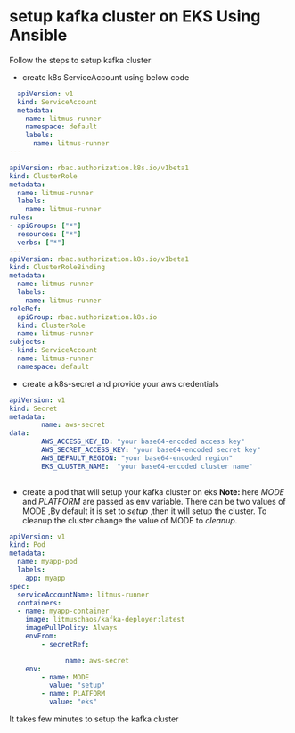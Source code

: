 # setup kafka cluster on EKS  Using Ansible
Follow the steps to setup kafka cluster
- create  k8s ServiceAccount using below code
```yaml
  apiVersion: v1
  kind: ServiceAccount
  metadata:
    name: litmus-runner
    namespace: default
    labels:
      name: litmus-runner
---

apiVersion: rbac.authorization.k8s.io/v1beta1
kind: ClusterRole
metadata:
  name: litmus-runner
  labels:
    name: litmus-runner
rules:
- apiGroups: ["*"]
  resources: ["*"]
  verbs: ["*"]
---
apiVersion: rbac.authorization.k8s.io/v1beta1
kind: ClusterRoleBinding
metadata:
  name: litmus-runner
  labels:
    name: litmus-runner
roleRef:
  apiGroup: rbac.authorization.k8s.io
  kind: ClusterRole
  name: litmus-runner
subjects:
- kind: ServiceAccount
  name: litmus-runner
  namespace: default
  ```
- create a k8s-secret and provide your aws credentials
```yaml
apiVersion: v1
kind: Secret
metadata:
        name: aws-secret
data:
        AWS_ACCESS_KEY_ID: "your base64-encoded access key"   
        AWS_SECRET_ACCESS_KEY: "your base64-encoded secret key"
        AWS_DEFAULT_REGION: "your base64-encoded region"
        EKS_CLUSTER_NAME:  "your base64-encoded cluster name"
        
```
- create a pod  that will setup your kafka cluster on eks
  **Note:** here  *MODE* and *PLATFORM* are passed as env variable. There can be two values of MODE ,By default it is set to *setup* ,then it will setup the cluster. To cleanup the cluster change the value of MODE to *cleanup*.
```yaml
apiVersion: v1
kind: Pod
metadata:
  name: myapp-pod
  labels:
    app: myapp
spec:
  serviceAccountName: litmus-runner
  containers:
  - name: myapp-container
    image: litmuschaos/kafka-deployer:latest
    imagePullPolicy: Always
    envFrom:
        - secretRef:

              name: aws-secret
    env:
        - name: MODE
          value: "setup"
        - name: PLATFORM
          value: "eks"
```
It takes few minutes to setup the kafka cluster


        
